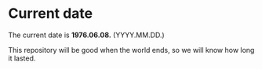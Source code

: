 # Current date

The current date is **1976.06.08.** (YYYY.MM.DD.)

This repository will be good when the world ends, so we will know how long it lasted.